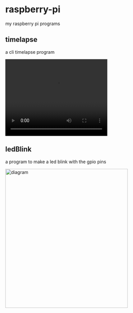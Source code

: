 # raspberry-pi
my raspberry pi programs

## timelapse
a cli timelapse program

<div>
<video width="320" height="240" controls>
  <source src="timelapse.mp4" type="video/mp4">
</video>
</div>

## ledBlink
a program to make a led blink with the gpio pins

<div>
<img src="https://i0.wp.com/electronicshobbyists.com/wp-content/uploads/2017/10/d-articles-electronicshobbyists-raspberry-pi-new.png" alt=diagram width=384 height =435>
</div>
